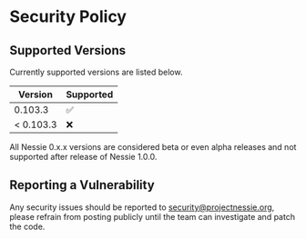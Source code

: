# Security Policy

## Supported Versions

Currently supported versions are listed below.

| Version  | Supported          |
|----------|--------------------|
| 0.103.3   | :white_check_mark: |
| < 0.103.3 | :x:                |

All Nessie 0.x.x versions are considered beta or even alpha releases and not supported after
release of Nessie 1.0.0.

## Reporting a Vulnerability

Any security issues should be reported to security@projectnessie.org, please refrain from posting publicly until the team can investigate and patch the code.
